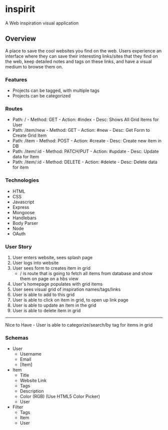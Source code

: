 # inspirit
A Web inspiration visual application

## Overview
A place to save the cool websites you find on the web. Users experience an interface where they can save their interesting links/sites that they find on the web, keep detailed notes and tags on these links, and have a visual medium to browse them on.

### Features
- Projects can be tagged, with multiple tags
- Projects can be categorized

### Routes
- Path: / - Method: GET - Action: #index - Desc: Shows All Grid Items for User
- Path: /item/new - Method: GET - Action: #new - Desc: Get Form to Create Grid Item
- Path: /item - Method: POST - Action: #create - Desc: Create new item in DB
- Path: /item/:id - Method: PATCH/PUT - Action: #update - Desc: Update data for Item
- Path: /item/:id - Method: DELETE - Action: #delete - Desc: Delete data for item
 
### Technologies
- HTML
- CSS
- Javascript
- Express
- Mongoose
- Handlebars
- Body Parser
- Node
- OAuth

### User Story
1. User enters website, sees splash page
2. User logs into website
3. User sees form to creates item in grid
    - / is route that is going to fetch all items from database and show them on page on a hbs view
4. User's homepage populates with grid items
5. User sees visual grid of inspiration names/tags/links
6. User is able to add to this grid
7. User is able to click on item in grid, to open up link page
8. User is able to update an item in the grid
9. User is able to delete item in grid
--- 
Nice to Have - User is able to categorize/search/by tag for items in grid

### Schemas
- User
    - Username
    - Email
    - [Item]
- Item
    - Title
    - Website Link
    - Tags
    - Description
    - Color (RGB) (Use HTML5 Color Picker)
    - User
- Filter
    - Tags
    - Item
    - User